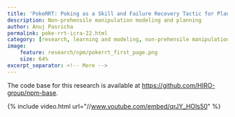 ```yaml
---
title: 'PokeRRT: Poking as a Skill and Failure Recovery Tactic for Planar Non-Prehensile Manipulation' 
description: Non-prehensile manipulation modeling and planning
author: Anuj Pasricha
permalink: poke-rrt-icra-22.html
category: [research, learning and modeling, non-prehensile manipulation, research highlight]
image:
    feature: research/npm/pokerrt_first_page.png
    size: 64%
excerpt_separator: <!-- More -->
---
```


The code base for this research is available at https://github.com/HIRO-group/npm-base.

<!-- More -->

{% include video.html url="//www.youtube.com/embed/qrJY_HOIs50" %}
